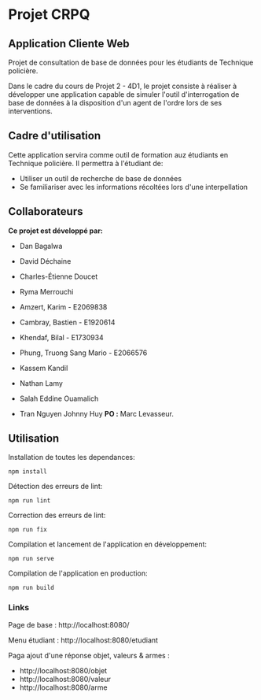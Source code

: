 # Projet CRPQ
## Application Cliente Web


Projet de consultation de base de données pour les étudiants de Technique policière.

Dans le cadre du cours de Projet 2 - 4D1, le projet consiste à réaliser à développer une application capable de simuler l'outil d'interrogation de base de données à la disposition d'un agent de l'ordre lors de ses interventions.

## Cadre d'utilisation
Cette application servira comme outil de formation auz étudiants en Technique policière. Il permettra à l'étudiant de:
- Utiliser un outil de recherche de base de données
- Se familiariser avec les informations récoltées lors d'une interpellation

## Collaborateurs
**Ce projet est développé par:**
* Dan Bagalwa
* David Déchaine
* Charles-Étienne Doucet
* Ryma Merrouchi

* Amzert, Karim - E2069838
* Cambray, Bastien - E1920614
* Khendaf, Bilal - E1730934
* Phung, Truong Sang Mario - E2066576

* Kassem Kandil
* Nathan Lamy
* Salah Eddine Ouamalich
* Tran Nguyen Johnny Huy
**PO :** Marc Levasseur.

## Utilisation
Installation de toutes les dependances:
```
npm install
```

Détection des erreurs de lint:
```
npm run lint
```

Correction des erreurs de lint:
```
npm run fix
```

Compilation et lancement de l'application en développement:
```
npm run serve
```

Compilation de l'application en production:
```
npm run build
```
### Links
Page de base : 
http://localhost:8080/

Menu étudiant :
http://localhost:8080/etudiant

Paga ajout d'une réponse objet, valeurs & armes :
- http://localhost:8080/objet
- http://localhost:8080/valeur
- http://localhost:8080/arme